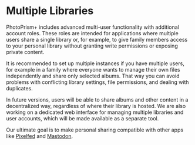 # Multiple Libraries

PhotoPrism+ includes advanced multi-user functionality with additional account roles. These roles are intended for applications where multiple users share a single library or, for example, to give family members access to your personal library without granting write permissions or exposing private content.

It is recommended to set up multiple instances if you have multiple users, for example in a family where everyone wants to manage their own files independently and share only selected albums. That way you can avoid problems with conflicting library settings, file permissions, and dealing with duplicates.

In future versions, users will be able to share albums and other content in a decentralized way, regardless of where their library is hosted. We are also working on a dedicated web interface for managing multiple libraries and user accounts, which will be made available as a separate tool.

Our ultimate goal is to make personal sharing compatible with other apps like [Pixelfed](https://pixelfed.org/) and [Mastodon](https://joinmastodon.org/).
